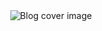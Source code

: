 <!--
### Hi there 👋
**Moamen-Ashraf/Moamen-Ashraf** is a ✨ _special_ ✨ repository because its `README.md` (this file) appears on your GitHub profile.

Here are some ideas to get you started:

- 🔭 I’m currently working on ...
- 🌱 I’m currently learning ...
- 👯 I’m looking to collaborate on ...
- 🤔 I’m looking for help with ...
- 💬 Ask me about ...
- 📫 How to reach me: ...
- 😄 Pronouns: ...
- ⚡ Fun fact: ...
-->

<div style="display: flex; justify-content: center; align-items: center; height: 100vh;">
  <img src="https://www.exposit.com/wp-content/webp-express/webp-images/doc-root/wp-content/uploads/2021/12/Blog_cover-50-2048x773.jpeg.webp" alt="Blog cover image" style="max-width: 100%; max-height: 100%;">
</div>

<div align="center" dir="auto">
<h1> <a id="user-content-h-im-Momen-Ashraf" class="anchor" aria-hidden="true"><svg class="octicon octicon-link" viewBox="0 0 16 16" version="1.1" width="16" height="16" aria-hidden="true"></a>Hi <g-emoji class="g-emoji" alias="wave" fallback-src="https://github.githubassets.com/images/icons/emoji/unicode/1f44b.png">👋</g-emoji>, I'm Momen Ashraf</h1>
<a href="#"> <img src="https://readme-typing-svg.demolab.com?font=Fira+Code&size=26&pause=600&background=FFFFFF00&center=true&vCenter=true&width=600&lines=+Computer+Science+Student+from+EGYPT%2C;Passionate+about+Machine+learning%2C;Problem+solver+and+coding+enthusiast." alt="Typing SVG" /></a> </div>
<br>
  
<p align="left"> <img src="https://komarev.com/ghpvc/?username=moamen-ashraf&label=Profile%20views&color=0e75b6&style=flat" alt="moamen-ashraf"/> </p>
 
<br>
<h2 dir="auto"><a id="user-content--about-me" class="anchor" aria-hidden="true" href="#-about-me"><svg class="octicon octicon-link" viewBox="0 0 16 16" version="1.1" width="16" height="16" aria-hidden="true"></a><themed-picture data-catalyst-inline="true" data-catalyst=""><picture><img src="https://github.com/0xAbdulKhalid/0xAbdulKhalid/raw/main/assets/mdImages/about_me.gif" width="50px" style="visibility:visible;max-width:100%;"></picture></themed-picture> <strong>About me</strong></h2>

<img align="right" height="300" alt="GIF" src="https://raw.githubusercontent.com/0xAbdulKhalid/0xAbdulKhalid/main/assets/mdImages/Right_Side.gif" data-canonical-src="https://media.giphy.com/media/SWoSkN6DxTszqIKEqv/giphy.gif" style="max-width: 100%; display: inline-block;" data-target="animated-image.originalImage">
<br>
  
<ul dir="auto">
  <li><g-emoji class="g-emoji" alias="school" fallback-src="https://github.githubassets.com/images/icons/emoji/unicode/1f3eb.png">🏫</g-emoji> I am a <code>Junior</code> at <a href="https://www.fayoum.edu.eg/fcifym/" rel="nofollow">Faculty of Computers &amp; Artificial Intelligence</a> at <a href="https://fayoum.edu.eg/" rel="nofollow">Fayoum University</a>.</li>
  <li>
      <p style="margin: 0; display: inline-block;"> <img src="https://em-content.zobj.net/thumbs/160/google/80/male-technologist_1f468-200d-1f4bb.png" alt="male-technologist" style="width: 22px; height: 22px; margin-right: 5px;"> Currently learning <code>Machine learning</code>.</p>
    
  </li>
  <li>
    <g-emoji class="g-emoji" alias="happy-emoji">💡</g-emoji>Proficient in <code>Problem-Solving</code> with a focus on algorithmic challenges,<br> having solved numerous problems on popular platforms including<br><a href="https://codeforces.com/profile/Momen_Ashraf" style="color: black; font-weight: bold; text-decoration: none;" onmouseover="this.style.color='blue'" onmouseout="this.style.color='black'"><b><code>Codeforces</code></b></a>
, <a href="https://vjudge.net/user/Momen_Ashraf" style="color: black; font-weight: bold; text-decoration: none;" onmouseover="this.style.color='blue'" onmouseout="this.style.color='black'"><b><code>Virtual Judge</code></b></a>, and <a href="https://leetcode.com/Momen-Ashraf/" style="color: black; font-weight: bold; text-decoration: none;" onmouseover="this.style.color='blue'" onmouseout="this.style.color='black'"><b><code>LeetCode</code></b></a>.
  </li>
  <li>
<p dir="auto"><g-emoji class="g-emoji" alias="speech_balloon" fallback-src="https://github.githubassets.com/images/icons/emoji/unicode/1f4ac.png">💬</g-emoji> Ask me about <strong>C++ , Python , Problem Solving</strong></p>
</li>
  <li>
    <p><g-emoji class="g-emoji" alias="happy-emoji">😊</g-emoji> I’m currently open for an <code>Internship</code>.</p>
  </li>
  <li>
    <p dir="auto"><g-emoji class="g-emoji" alias="mailbox" fallback-src="https://github.githubassets.com/images/icons/emoji/unicode/1f4eb.png">📫</g-emoji> How to reach me <strong><a href="mailto:momenashraf982@gmail.com">momenashraf982@gmail.com</a></strong></p>
  </li>
</ul>
<br>
<br>
  
<div align="center" dir="auto">
  <h3 style="display: inline-block;"><img src="https://camo.githubusercontent.com/c0a1ff533f2a741658eb8a0551bd70fb541825ef55f07e8c761aa2795d2e0dfd/68747470733a2f2f6d656469612e67697068792e636f6d2f6d656469612f6959384352426451584f444a5343455249722f67697068792e676966" height="30" style="margin-right: 10px; max-width: 100%; display: inline-block;" data-canonical-src="https://media.giphy.com/media/iY8CRBdQXODJSCERIr/giphy.gif" data-target="animated-image.originalImage">Connect with me <g-emoji class="g-emoji" alias="handshake" fallback-src="https://github.githubassets.com/images/icons/emoji/unicode/1f91d.png" style="width: 40px; height: 27px">🤝</g-emoji></h3>
</div>
  
  
 <div align="center">
    <a href="mailto:momenashraf982@gmail.com" rel="nofollow">
        <img src="https://cdn-icons-png.flaticon.com/512/5968/5968534.png" alt="Gmail" style="width:38px; height:38px; margin: 10px">
    </a>
   <a href="https://www.linkedin.com/in/momen-ashraf-/" rel="nofollow">
        <img src="https://cdn-icons-png.flaticon.com/512/174/174857.png" alt="Linkedin" style="width:38px; height:38px; margin: 10px">
    </a>
   <a href="https://github.com/Moamen-Ashraf" rel="nofollow">
    <img src="https://cdn-icons-png.flaticon.com/512/270/270798.png" alt="GitHub" style="width:39px; height:39x; margin: 10px; margin-left: 15px">
    </a>
    <a href="https://www.kaggle.com/moamenashraf" rel="nofollow">
        <img src="https://cdn4.iconfinder.com/data/icons/logos-and-brands/512/189_Kaggle_logo_logos-512.png" alt="Kaggle" style="width:38px; height:38px; margin: 10px">
    </a>
    <a href="https://www.facebook.com/M0MeN.ashraf" rel="nofollow">
        <img src="https://cdn-icons-png.flaticon.com/512/4922/4922978.png" alt="Facebook" style="width:40px; height:40px; margin: 10px">
    </a>
    <a href="https://codeforces.com/profile/Momen_Ashraf" rel="nofollow">
        <img src="https://cdn.iconscout.com/icon/free/png-256/code-forces-3628695-3029920.png?f=webp&w=256" alt="Codeforces" style="width:38px; height:38px; margin: 10px">
    </a>
    <a href="https://vjudge.net/user/Momen_Ashraf" rel="nofollow" style="margin-left:30px">
        <img src="https://vjudge.net/static/bundle/11b24ab2156955d8f3fa.ico" alt="Virtual Judge" style="width:35px; height:38px; margin: 10px">
    </a>
    <a href="https://leetcode.com/Momen-Ashraf/" rel="nofollow">
        <img src="https://cdn.iconscout.com/icon/free/png-256/leetcode-3629476-3031539.png?f=webp&w=256" alt="Leetcode" style="width:42px; height:42px; margin: 10px;">
    </a>
</div>
  
<br>  
<img src="https://user-images.githubusercontent.com/73097560/115834477-dbab4500-a447-11eb-908a-139a6edaec5c.gif" style="max-width: 100%; display: inline-block;" data-target="animated-image.originalImage">

<br>
<h2 dir="auto"><a id="user-content--about-me" class="anchor" aria-hidden="true" href="#-about-me"><svg class="octicon octicon-link" viewBox="0 0 16 16" version="1.1" width="16" height="16" aria-hidden="true"></a><themed-picture data-catalyst-inline="true" data-catalyst=""><picture><img src="https://camo.githubusercontent.com/beb64ff21c883e318e4f5db5231c2ba4175705bea1c9249e82a41ab375db4f75/68747470733a2f2f6d65646961322e67697068792e636f6d2f6d656469612f51737347456d706b79454f684243623765312f67697068792e6769663f6369643d656366303565343761306e336769316266716e74716d6f62386739616964316f796a327772336473336d67373030626c267269643d67697068792e676966" alt="Skills" width="25" height="25">
</picture></themed-picture> <strong>  Skills</strong></h2>
<br>
  
 <ul dir="auto">
  <li>
    <p dir="auto"><strong>Languages and Libraries</strong>:</p>
    <p dir="auto">
      <a target="_blank" rel="noopener noreferrer nofollow" href="https://en.wikipedia.org/wiki/C_(programming_language)">
        <img src="https://img.shields.io/badge/C-00599C?style=for-the-badge&amp;logo=c&amp;logoColor=white" alt="C">
      </a>
      <a target="_blank" rel="noopener noreferrer nofollow" href="https://en.wikipedia.org/wiki/C%2B%2B">
        <img src="https://img.shields.io/badge/C%2B%2B-00599C?style=for-the-badge&amp;logo=c%2B%2B&amp;logoColor=white" alt="C++">
      </a>
      <a target="_blank" rel="noopener noreferrer nofollow" href="https://www.python.org/">
        <img src="https://img.shields.io/badge/Python-3776AB?style=for-the-badge&amp;logo=python&amp;logoColor=white" alt="Python">
      </a>
      <a target="_blank" rel="noopener noreferrer nofollow" href="https://numpy.org/">
        <img src="https://img.shields.io/badge/NumPy-013243?style=for-the-badge&amp;logo=numpy&amp;logoColor=white" alt="NumPy">
      </a>
      <a target="_blank" rel="noopener noreferrer nofollow" href="https://pandas.pydata.org/">
        <img src="https://img.shields.io/badge/Pandas-150458?style=for-the-badge&amp;logo=pandas&amp;logoColor=white" alt="Pandas">
      </a>
      <a target="_blank" rel="noopener noreferrer nofollow" href="https://opencv.org/">
        <img src="https://img.shields.io/badge/OpenCV-5C3EE8?style=for-the-badge&amp;logo=opencv&amp;logoColor=white" alt="OpenCV">
      </a>
      <a target="_blank" rel="noopener noreferrer nofollow" href="https://en.wikipedia.org/wiki/HTML5">
       <img src="https://img.shields.io/badge/HTML5-E34F26?style=for-the-badge&amp;logo=html5&amp;logoColor=white" alt="HTML5" style="margin-right: 25px; background-color: white;">
      </a>
      <a target="_blank" rel="noopener noreferrer nofollow" href="https://en.wikipedia.org/wiki/Cascading_Style_Sheets">
       <img src="https://img.shields.io/badge/CSS-239120?style=for-the-badge&amp;logo=css3&amp;logoColor=white" alt="CSS" style="margin-left: 25px;">
      </a>
    </p>
  </li>
</ul>
<br>

<ul dir="auto">
<li>
<p dir="auto"><strong>Software and Tools</strong>:</p>
<a href="https://github.com/"><img src="https://img.shields.io/badge/github-%23121011.svg?style=for-the-badge&amp;logo=github&amp;logoColor=white" alt="GitHub"></a>
<a href="https://git-scm.com/"><img src="https://img.shields.io/badge/git-%23F05033.svg?style=for-the-badge&amp;logo=git&amp;logoColor=white" alt="Git"></a>
<a href="https://stackoverflow.com/"><img src="https://img.shields.io/badge/stackoverflow-%23F48024.svg?style=for-the-badge&amp;logo=stackoverflow&amp;logoColor=white" alt="Stack Overflow"></a>
<a href="https://www.anaconda.com/"><img src="https://img.shields.io/badge/anaconda-%2344A833.svg?style=for-the-badge&amp;logo=anaconda&amp;logoColor=white" alt="Anaconda"></a>
<a href="https://visualstudio.microsoft.com/"><img src="https://img.shields.io/badge/Microsoft_Visual_Studio-5C2D91?style=for-the-badge&amp;logo=visual%20studio&amp;logoColor=white" alt="Microsoft Visual Studio"></a>
<a href="https://www.jetbrains.com/clion/"><img src="https://img.shields.io/badge/CLion-000000.svg?style=for-the-badge&amp;logo=clion&amp;logoColor=white" alt="CLion"></a>
</li>
</ul>
<br>


  
<ul dir="auto">
  <li>
  <p dir="auto"><strong>OS</strong>:</p>
    <p dir="auto">
      <a target="_blank" rel="noopener noreferrer nofollow" href="https://www.microsoft.com/en-us/windows">
        <img src="https://img.icons8.com/color/48/000000/windows-10.png" alt="Windows" style="width:40px; height:40px">
      </a>
      <a target="_blank" rel="noopener noreferrer nofollow" href="https://www.linux.org/">
        <img src="https://img.icons8.com/color/48/000000/linux.png" alt="Linux" style="width:42px; height:42px; margin-left: 15px">
      </a>
  </p>
  </li>
</ul>

<br>  
<img src="https://user-images.githubusercontent.com/73097560/115834477-dbab4500-a447-11eb-908a-139a6edaec5c.gif" style="max-width: 100%; display: inline-block;" data-target="animated-image.originalImage">
 <br>

 <h2 dir="auto"><a id="user-content--about-me" class="anchor" aria-hidden="true" href="#-about-me"><svg class="octicon octicon-link" viewBox="0 0 16 16" version="1.1" width="16" height="16" aria-hidden="true"></a><themed-picture data-catalyst-inline="true" data-catalyst=""><picture><img src="https://camo.githubusercontent.com/be1c004d4c1c353f3d615a59d0b6a50df0ff1d46426d09e6a8a841994baee775/68747470733a2f2f6d656469612e67697068792e636f6d2f6d656469612f5735656f5a485070557839736170523065752f67697068792e676966" alt="Github stats" width="25" height="25">
</picture></themed-picture> <strong> Github Stats</strong></h2>
 
  <div style="display: flex; flex-direction: column; align-items: center; justify-content: center;">
  <div >
    <img src="https://github-readme-stats.vercel.app/api/top-langs?username=moamen-ashraf&show_icons=true&locale=en&layout=compact&theme=tokyonight" alt="moamen-ashraf" />
  </div>
  <br>
  <img align="right" height="200px" alt="side_sticker" src="https://camo.githubusercontent.com/ffbf71edb9eb65671926a8cc42a5a740bf5b799a9b93699a3a0de76e1793a80b/68747470733a2f2f6d656469612e67697068792e636f6d2f6d656469612f54456e586b637348725034596564436868412f67697068792e676966" data-canonical-src="https://media.giphy.com/media/TEnXkcsHrP4YedChhA/giphy.gif" style="max-width: 100%; display: inline-block;" data-target="animated-image.originalImage">
  <div>
    <img src="https://github-readme-stats.vercel.app/api?username=moamen-ashraf&show_icons=true&locale=en&theme=tokyonight" alt="moamen-ashraf" />
  </div>
   <br>
  <div>
    <img src="https://github-readme-streak-stats.herokuapp.com/?user=moamen-ashraf&theme=tokyonight" alt="moamen-ashraf" />
  </div>
</div>
